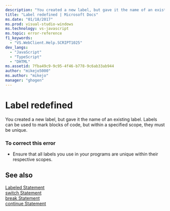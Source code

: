```yaml
---
description: "You created a new label, but gave it the name of an existing label."
title: "Label redefined | Microsoft Docs"
ms.date: "01/18/2017"
ms.prod: visual-studio-windows
ms.technology: vs-javascript
ms.topic: error-reference
f1_keywords: 
  - "VS.WebClient.Help.SCRIPT1025"
dev_langs: 
  - "JavaScript"
  - "TypeScript"
  - "DHTML"
ms.assetid: 7fba49c9-9c95-4f46-b778-9c6ab33ab944
author: "mikejo5000"
ms.author: "mikejo"
manager: "ghogen"
---
```

# Label redefined
You created a new label, but gave it the name of an existing label. Labels can be used to mark blocks of code, but within a specified scope, they must be unique.  
  
### To correct this error  
  
- Ensure that all labels you use in your programs are unique within their respective scopes.  
  
## See also  
 [Labeled Statement](https://developer.mozilla.org/docs/Web/JavaScript/Reference/Statements/label)   
 [switch Statement](https://developer.mozilla.org/docs/Web/JavaScript/Reference/Statements/switch)   
 [break Statement](https://developer.mozilla.org/docs/Web/JavaScript/Reference/Statements/break)   
 [continue Statement](https://developer.mozilla.org/docs/Web/JavaScript/Reference/Statements/continue)
